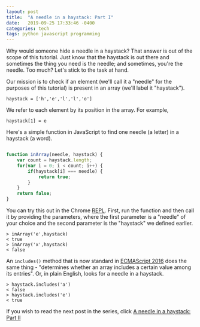 ```yaml
---
layout: post
title:  "A needle in a haystack: Part I"
date:   2019-09-25 17:33:46 -0400
categories: tech
tags: python javascript programming
---
```


Why would someone hide a needle in a haystack? That answer is out of the scope of this tutorial. Just know that the haystack is out there and sometimes the thing you need is the needle; and sometimes, you're the needle. Too much? Let's stick to the task at hand.

Our mission is to check if an element (we'll call it a "needle" for the purposes of this tutorial) is present in an array (we'll label it "haystack"). 

`haystack = ['h','e','l','l','o']`

We refer to each element by its position in the array. For example,

`haystack[1] = e`

Here's a simple function in JavaScript to find one needle (a letter) in a haystack (a word).

```javascript

function inArray(needle, haystack) {
	var count = haystack.length;
	for(var i = 0; i < count; i++) {
		if(haystack[i] === needle) {
			return true;
		}
    }
    return false;
}

```

You can try this out in the Chrome [REPL](https://developers.google.com/web/tools/chrome-devtools/console#javascript).
First, run the function and then call it by providing the parameters, where the first parameter is a "needle" of your choice and the second parameter is the "haystack" we defined earlier.

```
> inArray('e',haystack)
< true
> inArray('x',haystack)
< false
```

An `includes()` method that is now standard in [ECMAScript 2016](https://developer.mozilla.org/en-US/docs/Web/JavaScript/Reference/Global_Objects/Array/includes) does the same thing - "determines whether an array includes a certain value among its entries". Or, in plain English, looks for a needle in a haystack.

```
> haystack.includes('a')
< false
> haystack.includes('e')
< true
```

If you wish to read the next post in the series, click [A needle in a haystack: Part II]({{site.url}}tech/2019/09/30/find-needles-2.html)
